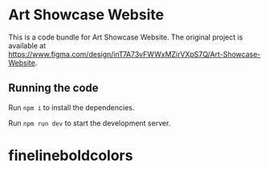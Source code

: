 
  # Art Showcase Website

  This is a code bundle for Art Showcase Website. The original project is available at https://www.figma.com/design/inT7A73vFWWxMZirVXpS7Q/Art-Showcase-Website.

  ## Running the code

  Run `npm i` to install the dependencies.

  Run `npm run dev` to start the development server.
  # finelineboldcolors
